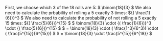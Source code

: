 First, we choose which 3 of the 18 rolls are 5: $ \binom{18}{3} $
We also need to calculate the prbability of rolling a 5 exactly 3 times: ${( \frac{1}{6})}^3 $ 
We also need to calculate the probability of not rolling a 5 exactly 15 times: ${( \frac{5}{6})}^{15} $ 
$ \binom{18}{3} \cdot {( \frac{1}{6})}^3 \cdot {( \frac{5}{6})}^{15} $
$ = \binom{18}{3} \cdot ( \frac{1^3}{6^3}) \cdot ( \frac{5^{15}}{6^{15}}) $
$ = \binom{18}{3} \cdot \frac{5^{15}}{6^{18}} $
